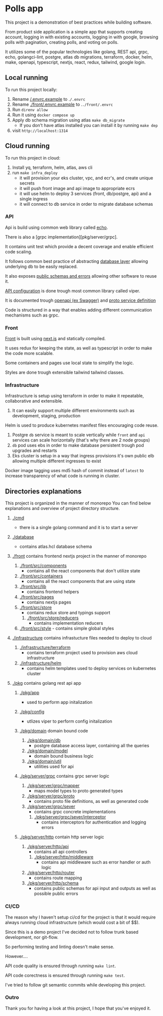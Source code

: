 # Polls app

This project is a demonstration of best practices while building software.

From product side application is a simple app that supports creating account, logging in with existing accounts, logging in with google, browsing polls with pagination, creating polls, and voting on polls.

It utilizes some of the popular technologies like golang, REST api, grpc, echo, golangci-lint, postgre, atlas db migrations, terraform, docker, helm, make, openapi, typescript, nextjs, react, redux, tailwind, google login.

## Local running

To run this project locally:

1. Rename [/.envrc.example](./envrc.example) to .`/.envrc`
2. Rename [./front/.envrc.example](./front/envrc.example) to .`./front/.envrc`
3. Run `direnv allow`
4. Run it using `docker compose up`
5. Apply db schema migration using atlas `make db_migrate`
    - If you don't have atlas installed you can install it by running `make dep`
6. visit `http://localhost:1314`

## Cloud running

To run this project in cloud:

1. Install yq, terraform, helm, atlas, aws cli
2. run `make infra_deploy`
    - it will provision your eks cluster, vpc, and ecr's, and create unique secrets
    - it will push front image and api image to appropriate ecrs
    - it will use helm to deploy 3 services (front, db/postgre, api) and a single ingress
    - it will connect to db service in order to migrate database schemas

### API

Api is build using common web library called [echo](https://echo.labstack.com/).

There is also a [grpc implementation][pkg/server/grpc].

It contains unit test which provide a decent coverage and enable efficient code scaling.

It follows common best practice of abstracting [database layer](./pkg/domain/db) allowing underlying db to be easily replaced.

It also exposes [public schemas and errors](./pkg/server/http/schema) allowing other software to reuse it.

[API configuration](./pkg/config) is done trough most common library called viper.

It is documented trough [openapi (ex Swagger)](./openapi.yaml) and [proto service definition](./pkg/server/grpc/proto)

Code is structured in a way that enables adding different communication mechanisms such as grpc.

### Front

[Front](./front) is built using [next.js](https://nextjs.org/) and statically compiled.

It uses redux for keeping the state, as well as typescript in order to make the code more scalable.

Some containers and pages use local state to simplify the logic.

Styles are done trough extensible tailwind tailwind classes.

### Infrastructure

Infrastructure is setup using terraform in order to make it repeatable, collaborative and extensible.

1. It can easily support multiple different environments such as development, staging, production

Helm is used to produce kubernetes manifest files encouraging code reuse.

1. Postgre `db` service is meant to scale vertically while `front` and `api` services can scale horizontally (that's why there are 2 node groups)
2. `db` pod uses ebs in order to make database persistent trough pod upgrades and restarts
3. Eks cluster is setup in a way that ingress provisions it's own public elb allowing multiple different ingresses to exist

Docker image tagging uses md5 hash of commit instead of `latest` to increase transparency of what code is running in cluster.

## Directories explanations

This project is organized in the manner of monorepo
You can find below explanations and overview of project directory structure.

1. [./cmd](./cmd)
    - there is a single golang command and it is to start a server
2. [./database](./database)
    - contains atlas.hcl database schema
3. [./front](./front)
   contains frontend nextjs project in the manner of monorepo
    1. [./front/src/components](./front/src/components)
        - contains all the react components that don't utilize state
    2. [./front/src/containers](./front/src/containers)
        - contains all the react components that are using state
    3. [./front/src/lib](./front/src/lib)
        - contains frontend helpers
    4. [./front/src/pages](./front/src/pages)
        - contains nextjs pages
    5. [./front/src/store](./front/src/store)
        - contains redux store and typings support
        1. [./front/src/store/reducers](./front/src/store/reducers)
            - contains implementation reducers
    6. [./front/src/style](./front/src/style) - contains simple global styles
4. [./infrastructure](./infrastucture)
   contains infrastucture files needed to deploy to cloud
    1. [./infrastructure/terraform](./infrastructure/terraform)
        - contains terraform project used to provision aws cloud infrastructure
    2. [./infrastructure/helm](./infrastructure/helm)
        - contains helm templates used to deploy services on kubernetes cluster
5. [./pkg](./pkg)
   contains golang rest api app

    1. [./pkg/app](./pkg/app)
        - used to perform app initalization
    2. [./pkg/config](./pkg/config)
        - utlizes viper to perform config initalization
    3. [./pkg/domain](./pkg/domain)
       domain bound code
        1. [./pkg/domain/db](./pkg/domain/db)
            - postgre database access layer, containing all the queries
        2. [./pkg/domain/model](./pkg/domain/model)
            - domain bound business logic
        3. [./pkg/domain/util](./pkg/domain/util)
            - utilities used for api
    4. [./pkg/server/grpc](./pkg/server/grpc)
       contains grpc server logic

        1. [./pkg/server/grpc/mapper](./pkg/server/grpc/mapper)
            - maps model types to proto generated types
        2. [./pkg/server/grpc/proto](./pkg/server/grpc/proto)
            - contains proto file definitions, as well as generated code
        3. [./pkg/server/grpc/sever](./pkg/server/grpc/sever)
            - contains grpc concrete implementations
            1. [./pkg/server/grpc/sever/interceptor](./pkg/server/grpc/sever/interceptor)
                - contains interceptors for authentication and logging errors

    5. [./pkg/server/http](./pkg/server/http)
       contain http server logic
        1. [./pkg/server/http/api](./pkg/server/http/api)
            - contains all api controllers
            1. [./pkg/server/http/middleware](./pkg/server/http/middleware)
                - contains api middleware such as error handler or auth logic
        2. [./pkg/server/http/router](./pkg/server/http/router)
            - contains route mapping
        3. [./pkg/server/http/schema](./pkg/server/http/schema)
            - contains public schemas for api input and outputs as well as possible public errors

### CI/CD

The reason why I haven't setup ci/cd for the project is that it would require always running cloud infrastructure (which would cost a bit of $$).

Since this is a demo project I've decided not to follow trunk based development, nor git-flow.

So performing testing and linting doesn't make sense.

However....

API code quality is ensured through running `make lint`.

API code corectness is ensured through running `make test`.

I've tried to follow git semantic commits while developing this project.

### Outro

Thank you for having a look at this project, I hope that you've enjoyed it.
